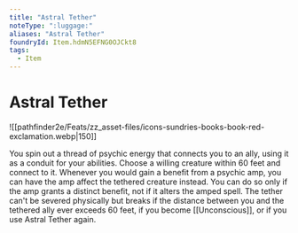 ```yaml
---
title: "Astral Tether"
noteType: ":luggage:"
aliases: "Astral Tether"
foundryId: Item.hdmN5EFNG0OJCkt8
tags:
  - Item
---
```


# Astral Tether
![[pathfinder2e/Feats/zz_asset-files/icons-sundries-books-book-red-exclamation.webp|150]]

You spin out a thread of psychic energy that connects you to an ally, using it as a conduit for your abilities. Choose a willing creature within 60 feet and connect to it. Whenever you would gain a benefit from a psychic amp, you can have the amp affect the tethered creature instead. You can do so only if the amp grants a distinct benefit, not if it alters the amped spell. The tether can't be severed physically but breaks if the distance between you and the tethered ally ever exceeds 60 feet, if you become [[Unconscious]], or if you use Astral Tether again.

